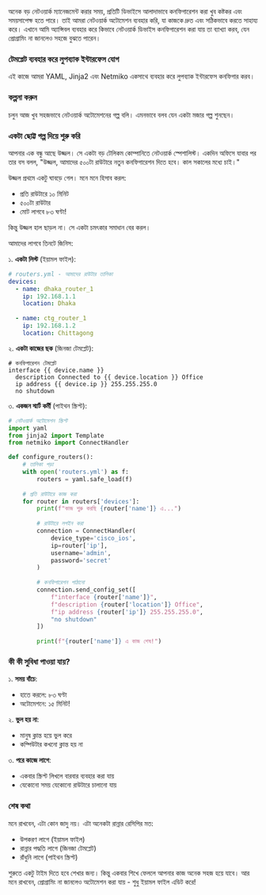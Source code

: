 অনেক বড় নেটওয়ার্ক ম্যানেজমেন্ট করার সময়, প্রতিটি ডিভাইসে আলাদাভাবে কনফিগারেশন করা খুব কষ্টকর এবং সময়সাপেক্ষ হতে পারে। তাই আমরা নেটওয়ার্ক অটোমেশন ব্যবহার করি, যা কাজকে দ্রুত এবং সঠিকভাবে করতে সাহায্য করে। এখানে আমি অ্যান্সিবল ব্যবহার করে কিভাবে নেটওয়ার্ক ডিভাইস কনফিগারেশন করা যায় তা ব্যাখ্যা করব, যেন প্রোগ্রামিং না জানলেও সহজে বুঝতে পারেন।

### টেমপ্লেট ব্যবহার করে লুপব্যাক ইন্টারফেস যোগ

এই কাজে আমরা YAML, Jinja2 এবং Netmiko একসাথে ব্যবহার করে লুপব্যাক ইন্টারফেস কনফিগার করব।

### কল্পনা করুন

চলুন আজ খুব সহজভাবে নেটওয়ার্ক অটোমেশনের গল্প বলি। এমনভাবে বলব যেন একটা মজার গল্প শুনছেন।

### একটা ছোট্ট গল্প দিয়ে শুরু করি 

আপনার এক বন্ধু আছে উজ্জল। সে একটা বড় টেলিকম কোম্পানিতে নেটওয়ার্ক স্পেশালিস্ট। একদিন অফিসে যাবার পর তার বস বলল, "উজ্জল, আমাদের ৫০০টা রাউটারে নতুন কনফিগারেশন দিতে হবে। কাল সকালের মধ্যে চাই।"

উজ্জল প্রথমে একটু ঘাবড়ে গেল। মনে মনে হিসাব করল:

- প্রতি রাউটারে ১০ মিনিট
- ৫০০টা রাউটার
- মোট লাগবে ৮৩ ঘণ্টা!

কিন্তু উজ্জল হাল ছাড়ল না। সে একটা চমৎকার সমাধান বের করল।

আমাদের লাগবে তিনটে জিনিস:

১. **একটা লিস্ট** (ইয়ামল ফাইল):

```yaml
# routers.yml - আমাদের রাউটার তালিকা
devices:
  - name: dhaka_router_1
    ip: 192.168.1.1
    location: Dhaka
    
  - name: ctg_router_1
    ip: 192.168.1.2
    location: Chittagong
```

২. **একটা কাজের ছক** (জিনজা টেমপ্লেট):

```jinja2
# কনফিগারেশন টেমপ্লেট
interface {{ device.name }}
  description Connected to {{ device.location }} Office
  ip address {{ device.ip }} 255.255.255.0
  no shutdown
```

৩. **একজন স্মার্ট কর্মী** (পাইথন স্ক্রিপ্ট):
```python
# নেটওয়ার্ক অটোমেশন স্ক্রিপ্ট
import yaml
from jinja2 import Template
from netmiko import ConnectHandler

def configure_routers():
    # তালিকা পড়া
    with open('routers.yml') as f:
        routers = yaml.safe_load(f)
    
    # প্রতি রাউটারে কাজ করা
    for router in routers['devices']:
        print(f"কাজ শুরু করছি {router['name']} এ...")
        
        # রাউটারে লগইন করা
        connection = ConnectHandler(
            device_type='cisco_ios',
            ip=router['ip'],
            username='admin',
            password='secret'
        )
        
        # কনফিগারেশন পাঠানো
        connection.send_config_set([
            f"interface {router['name']}",
            f"description {router['location']} Office",
            f"ip address {router['ip']} 255.255.255.0",
            "no shutdown"
        ])
        
        print(f"{router['name']} এ কাজ শেষ!")
```

### কী কী সুবিধা পাওয়া যায়?

১. **সময় বাঁচে**: 
- হাতে করলে: ৮৩ ঘণ্টা
- অটোমেশনে: ১৫ মিনিট!

২. **ভুল হয় না**:
- মানুষ ক্লান্ত হয়ে ভুল করে
- কম্পিউটার কখনো ক্লান্ত হয় না

৩. **পরে কাজে লাগে**:
- একবার স্ক্রিপ্ট লিখলে বারবার ব্যবহার করা যায়
- যেকোনো সময় যেকোনো রাউটারে চালানো যায়

### শেষ কথা

মনে রাখবেন, এটা কোন জাদু নয়। এটা অনেকটা রান্নার রেসিপির মত:
- উপকরণ লাগে (ইয়ামল ফাইল)
- রান্নার পদ্ধতি লাগে (জিনজা টেমপ্লেট)
- রাঁধুনি লাগে (পাইথন স্ক্রিপ্ট)

শুরুতে একটু টাইম দিতে হবে শেখার জন্য। কিন্তু একবার শিখে ফেললে আপনার কাজ অনেক সহজ হয়ে যাবে। আর মনে রাখবেন, প্রোগ্রামিং না জানলেও অটোমেশন করা যায় - শুধু ইয়ামল ফাইল এডিট করে!